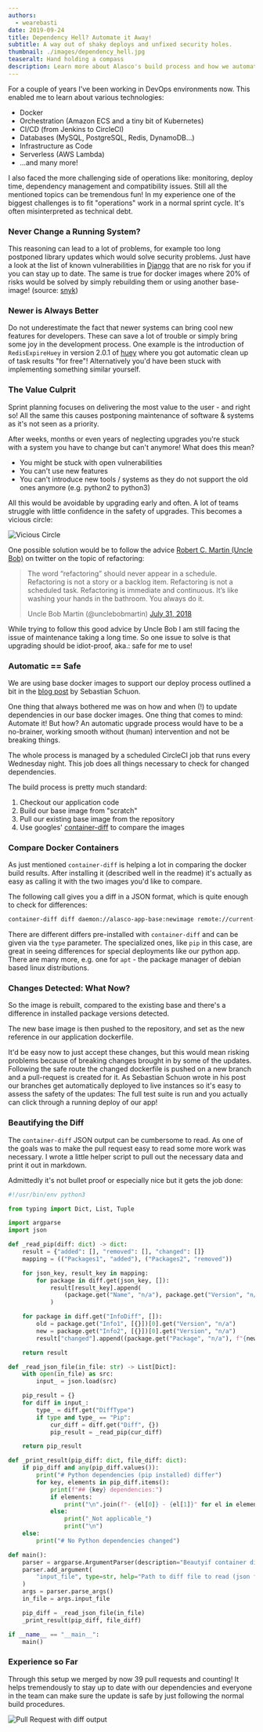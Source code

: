 ```yaml
---
authors:
  - wearebasti
date: 2019-09-24
title: Dependency Hell? Automate it Away!
subtitle: A way out of shaky deploys and unfixed security holes.
thumbnail: ./images/dependency_hell.jpg
teaseralt: Hand holding a compass
description: Learn more about Alasco's build process and how we automated updating our dependencies in our base docker images.
---
```


For a couple of years I've been working in DevOps environments now. This enabled me to learn about various technologies:

- Docker
- Orchestration (Amazon ECS and a tiny bit of Kubernetes)
- CI/CD (from Jenkins to CircleCI)
- Databases (MySQL, PostgreSQL, Redis, DynamoDB...)
- Infrastructure as Code
- Serverless (AWS Lambda)
- ...and many more!

I also faced the more challenging side of operations like: monitoring, deploy time, dependency management and compatibility issues. Still all the mentioned topics can be tremendous fun!
In my experience one of the biggest challenges is to fit "operations" work in a normal sprint cycle. It's often misinterpreted as technical debt.

### Never Change a Running System?

This reasoning can lead to a lot of problems, for example too long postponed library updates
which would solve security problems. Just have a look at the list of known
vulnerabilities in [Django](https://www.cvedetails.com/vulnerability-list/vendor_id-10199/product_id-18211/Djangoproject-Django.html) that are no risk for you if you can stay up to date. The same is true for docker images where 20% of risks would be solved by simply rebuilding them or using another base-image! (source: [snyk](https://snyk.io/blog/top-ten-most-popular-docker-images-each-contain-at-least-30-vulnerabilities/))

### Newer is Always Better

Do not underestimate the fact that newer systems can bring cool new features for developers. These can save a lot of trouble or simply bring some joy in the development process. One example is the introduction of `RedisExpireHuey` in version 2.0.1 of [huey](https://github.com/coleifer/huey) where you got automatic clean up of task results "for free"! Alternatively you'd have been stuck with implementing something similar yourself.

### The Value Culprit

Sprint planning focuses on delivering the most value to the user - and right so! All the same this causes postponing maintenance of software & systems as it's not seen as a priority.

After weeks, months or even years of neglecting upgrades you're stuck with a system you have to change but can't anymore! What does this mean?

- You might be stuck with open vulnerabilities
- You can't use new features
- You can't introduce new tools / systems as they do not support the old ones anymore (e.g. python2 to python3)

All this would be avoidable by upgrading early and often. A lot of teams struggle with little confidence in the safety of upgrades. This becomes a vicious circle:

![Vicious Circle](./images/dependency_updates_2.png "4-step visualization of problems with software upgrades")

One possible solution would be to follow the advice [Robert C. Martin (Uncle Bob)](http://cleancoder.com) on twitter on the topic of refactoring:

<blockquote class="twitter-tweet blockquote text-right" data-lang="en"><p lang="en" dir="ltr" class="mb-0">The word “refactoring” should never appear in a schedule. Refactoring is not a story or a backlog item. Refactoring is not a scheduled task. Refactoring is immediate and continuous. It’s like washing your hands in the bathroom. You always do it.</p>
    <footer class="blockquote-footer">Uncle Bob Martin (@unclebobmartin) <a href="https://twitter.com/unclebobmartin/status/1024254121338126336?ref_src=twsrc%5Etfw">July 31, 2018</a></footer>
</blockquote>
<script async src="https://platform.twitter.com/widgets.js" charset="utf-8"></script>

While trying to follow this good advice by Uncle Bob I am still facing the
issue of maintenance taking a long time. So one issue to solve is that upgrading should be idiot-proof, aka.: safe for me to use!

### Automatic == Safe

We are using base docker images to support our deploy process outlined a bit in
the [blog post](/2019/02/14/engineer-to-pm/) by Sebastian Schuon.

One thing that always bothered me was on how and when (!) to update dependencies in our base docker images. One thing that comes to mind: Automate it! But how? An automatic upgrade process would have to be a no-brainer, working smooth without (human) intervention and not be breaking things.

The whole process is managed by a scheduled CircleCI job that runs every Wednesday night. This job does all things necessary to check for changed dependencies.

The build process is pretty much standard:

1. Checkout our application code
2. Build our base image from "scratch"
3. Pull our existing base image from the repository
4. Use googles' [container-diff](https://github.com/GoogleContainerTools/container-diff) to compare the images

### Compare Docker Containers

As just mentioned `container-diff` is helping a lot in comparing the docker build results. After installing it (described well in the readme) it's actually as easy as calling it with the two images you'd like to compare.

The following call gives you a diff in a JSON format, which is quite enough to
check for differences:

```bash
container-diff diff daemon://alasco-app-base:newimage remote://current-base-image --type=pip -j > diff.json
```

There are different differs pre-installed with `container-diff` and can be given via the `type` parameter. The specialized ones, like `pip` in this case, are great in seeing differences for special deployments like our python app. There are many more, e.g. one for `apt` - the package manager of debian based linux distributions.

### Changes Detected: What Now?

So the image is rebuilt, compared to the existing base and there's a difference in installed package versions detected.

The new base image is then pushed to the repository, and set as the new reference in our application dockerfile.

It'd be easy now to just accept these changes, but this would mean risking problems because of breaking changes brought in by some of the updates.
Following the safe route the changed dockerfile is pushed on a new branch and a pull-request is created for it. As Sebastian Schuon wrote in his post our branches get automatically deployed to live instances so it's easy to assess the safety of the updates: The full test suite is run and you actually can click through a running deploy of our app!

### Beautifying the Diff

The `container-diff` JSON output can be cumbersome to read. As one of the goals was to make the pull request easy to read some more work was necessary. I wrote a little helper script to pull out the necessary data and print it out in markdown.

Admittedly it's not bullet proof or especially nice but it gets the job done:

```python
#!/usr/bin/env python3

from typing import Dict, List, Tuple

import argparse
import json

def _read_pip(diff: dict) -> dict:
    result = {"added": [], "removed": [], "changed": []}
    mapping = (("Packages1", "added"), ("Packages2", "removed"))

    for json_key, result_key in mapping:
        for package in diff.get(json_key, []):
            result[result_key].append(
                (package.get("Name", "n/a"), package.get("Version", "n/a"))
            )

    for package in diff.get("InfoDiff", []):
        old = package.get("Info1", [{}])[0].get("Version", "n/a")
        new = package.get("Info2", [{}])[0].get("Version", "n/a")
        result["changed"].append((package.get("Package", "n/a"), f"{new} -> {old}"))

    return result

def _read_json_file(in_file: str) -> List[Dict]:
    with open(in_file) as src:
        input_ = json.load(src)

    pip_result = {}
    for diff in input_:
        type_ = diff.get("DiffType")
        if type and type_ == "Pip":
            cur_diff = diff.get("Diff", {})
            pip_result = _read_pip(cur_diff)

    return pip_result

def _print_result(pip_diff: dict, file_diff: dict):
    if pip_diff and any(pip_diff.values()):
        print("# Python dependencies (pip installed) differ")
        for key, elements in pip_diff.items():
            print(f"## {key} dependencies:")
            if elements:
                print("\n".join(f"- {el[0]} - {el[1]}" for el in elements))
            else:
                print("_Not applicable_")
                print("\n")
    else:
        print("# No Python dependencies changed")

def main():
    parser = argparse.ArgumentParser(description="Beautyif container diff output")
    parser.add_argument(
        "input_file", type=str, help="Path to diff file to read (json format)"
    )
    args = parser.parse_args()
    in_file = args.input_file

    pip_diff = _read_json_file(in_file)
    _print_result(pip_diff, file_diff)

if __name__ == "__main__":
    main()
```

### Experience so Far

Through this setup we merged by now 39 pull requests and counting! It helps tremendously to stay up to date with our dependencies and everyone in the team can make sure the update is safe by just following the normal build procedures.

![Pull Request with diff output](./images/dependency_updates_1.png "Pull Request with diff output")

